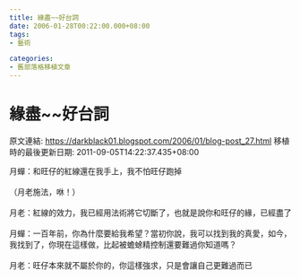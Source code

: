 ```yaml
---
title: 緣盡~~好台詞
date: 2006-01-28T00:22:00.000+08:00
tags: 
- 藝術

categories:
- 舊部落格移植文章
---
```


# 緣盡~~好台詞

原文連結: https://darkblack01.blogspot.com/2006/01/blog-post_27.html
移植時的最後更新日期: 2011-09-05T14:22:37.435+08:00

月蟬：和旺仔的紅線還在我手上，我不怕旺仔跑掉<br /><br />（月老施法，咻！）<br /><br />月老：紅線的效力，我已經用法術將它切斷了，也就是說你和旺仔的緣，已經盡了<br /><br />月蟬：一百年前，你為什麼要給我希望？當初你說，我可以找到我的真愛，如今，我找到了，你現在這樣做，比起被蟾蜍精控制還要難過你知道嗎？<br /><br />月老：旺仔本來就不屬於你的，你這樣強求，只是會讓自己更難過而已<br /><br />
